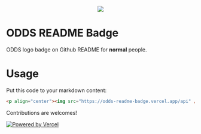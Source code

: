 <p align="center"><img src="https://odds-readme-badge.vercel.app/api" /></p>

# ODDS README Badge

ODDS logo badge on Github README for **normal** people.

# Usage

Put this code to your markdown content:

```html
<p align="center"><img src="https://odds-readme-badge.vercel.app/api" /></p>
```

Contributions are welcomes!

[![Powered by Vercel](https://raw.githubusercontent.com/runyasak/odds-reamdme-badge/main/powered-by-vercel.svg)](https://vercel.com?utm_source=powered-by-vercel)
